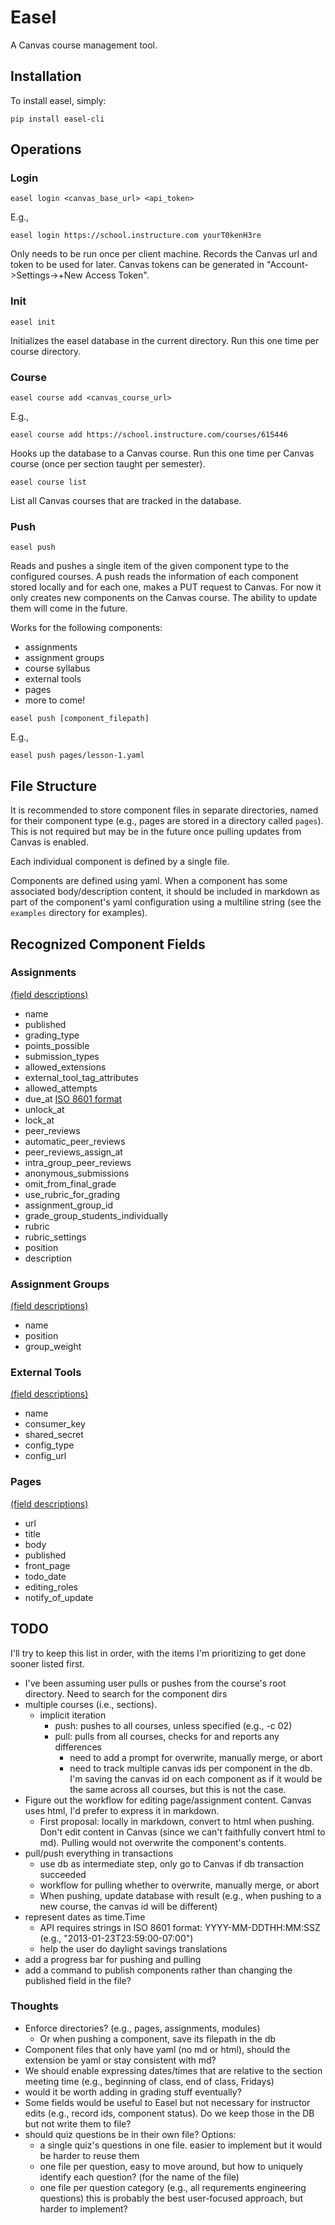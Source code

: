 # Easel

A Canvas course management tool.

## Installation

To install easel, simply:

```
pip install easel-cli
```

## Operations

### Login

```
easel login <canvas_base_url> <api_token>
```

E.g.,

```
easel login https://school.instructure.com yourT0kenH3re
```

Only needs to be run once per client machine. Records the Canvas url and token
to be used for later.  Canvas tokens can be generated in
"Account->Settings->+New Access Token".

### Init

```
easel init
```

Initializes the easel database in the current directory. Run this one time per
course directory.

### Course

```
easel course add <canvas_course_url>
```

E.g.,

```
easel course add https://school.instructure.com/courses/615446
```

Hooks up the database to a Canvas course. Run this one time per Canvas course
(once per section taught per semester).

```
easel course list
```

List all Canvas courses that are tracked in the database.

### Push

```
easel push
```

Reads and pushes a single item of the given component type to the configured
courses. A push reads the information of each component stored locally and for
each one, makes a PUT request to Canvas. For now it only creates new components
on the Canvas course. The ability to update them will come in the future.

Works for the following components:

- assignments
- assignment groups
- course syllabus
- external tools
- pages
- more to come!

```
easel push [component_filepath]
```

E.g.,

```
easel push pages/lesson-1.yaml
```

## File Structure

It is recommended to store component files in separate directories, named for
their component type (e.g., pages are stored in a directory called `pages`).
This is not required but may be in the future once pulling updates from Canvas
is enabled.

Each individual component is defined by a single file.

Components are defined using yaml. When a component has some associated
body/description content, it should be included in markdown as part of the
component's yaml configuration using a multiline string (see the `examples`
directory for examples).

## Recognized Component Fields

### Assignments

[(field descriptions)](https://canvas.instructure.com/doc/api/assignments.html)

- name
- published
- grading_type
- points_possible
- submission_types
- allowed_extensions
- external_tool_tag_attributes
- allowed_attempts
- due_at [ISO 8601 format](https://en.wikipedia.org/wiki/ISO_8601)
- unlock_at
- lock_at
- peer_reviews
- automatic_peer_reviews
- peer_reviews_assign_at
- intra_group_peer_reviews
- anonymous_submissions
- omit_from_final_grade
- use_rubric_for_grading
- assignment_group_id
- grade_group_students_individually
- rubric
- rubric_settings
- position
- description

### Assignment Groups

[(field descriptions)](https://canvas.instructure.com/doc/api/assignment_groups.html)

- name
- position
- group_weight

### External Tools

[(field descriptions)](https://canvas.instructure.com/doc/api/external_tools.html)

- name
- consumer_key
- shared_secret
- config_type
- config_url

### Pages

[(field descriptions)](https://canvas.instructure.com/doc/api/pages.html)

- url
- title
- body
- published
- front_page
- todo_date
- editing_roles
- notify_of_update

## TODO

I'll try to keep this list in order, with the items I'm prioritizing to get done
sooner listed first.

- I've been assuming user pulls or pushes from the course's root directory. Need
  to search for the component dirs
- multiple courses (i.e., sections).
    - implicit iteration
        - push: pushes to all courses, unless specified (e.g., -c 02)
        - pull: pulls from all courses, checks for and reports any differences
            - need to add a prompt for overwrite, manually merge, or abort
            - need to track multiple canvas ids per component in the db. I'm
              saving the canvas id on each component as if it would be the same
              across all courses, but this is not the case.
- Figure out the workflow for editing page/assignment content. Canvas uses html,
  I'd prefer to express it in markdown.
  - First proposal: locally in markdown, convert to html when pushing. Don't
    edit content in Canvas (since we can't faithfully convert html to md).
    Pulling would not overwrite the component's contents.
- pull/push everything in transactions
    - use db as intermediate step, only go to Canvas if db transaction succeeded
    - workflow for pulling whether to overwrite, manually merge, or abort
    - When pushing, update database with result (e.g., when pushing to a new
      course, the canvas id will be different)
- represent dates as time.Time
    - API requires strings in ISO 8601 format: YYYY-MM-DDTHH:MM:SSZ (e.g., "2013-01-23T23:59:00-07:00")
    - help the user do daylight savings translations
- add a progress bar for pushing and pulling
- add a command to publish components rather than changing the published field
  in the file?

### Thoughts

- Enforce directories? (e.g., pages, assignments, modules)
    - Or when pushing a component, save its filepath in the db
- Component files that only have yaml (no md or html), should the extension be
  yaml or stay consistent with md?
- We should enable expressing dates/times that are relative to the section
  meeting time (e.g., beginning of class, end of class, Fridays)
- would it be worth adding in grading stuff eventually?
- Some fields would be useful to Easel but not necessary for instructor edits
  (e.g., record ids, component status).
  Do we keep those in the DB but not write them to file?
- should quiz questions be in their own file? Options:
    - a single quiz's questions in one file. easier to implement but it would be
      harder to reuse them
    - one file per question, easy to move around, but how to uniquely identify
      each question? (for the name of the file)
    - one file per question category (e.g., all requrements engineering
      questions) this is probably the best user-focused approach, but harder to
      implement?
